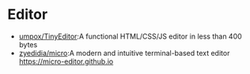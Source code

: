# Editor

* [umpox/TinyEditor](https://github.com/umpox/TinyEditor):A functional HTML/CSS/JS editor in less than 400 bytes
* [zyedidia/micro](https://github.com/zyedidia/micro):A modern and intuitive terminal-based text editor https://micro-editor.github.io
